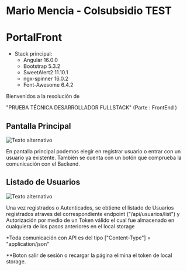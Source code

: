 # Mario Mencia - Colsubsidio TEST
# PortalFront

* Stack principal:
  * Angular 16.0.0
  * Bootstrap 5.3.2
  * SweetAlert2 11.10.1
  * ngx-spinner 16.0.2
  * Font-Awesome 6.4.2

Bienvenidos a la resolución de

"PRUEBA TÉCNICA DESARROLLADOR FULLSTACK" (Parte : FrontEnd )


## Pantalla Principal
![Texto alternativo](https://drive.google.com/uc?export=view&id=1MFMyF-NOIp9rCqal9JBj6uJKyVC6dUDL "Captura Pantalla Principal")

En pantalla principal podemos elegir en registrar usuario o entrar con un usuario ya existente. 
También se cuenta con un botón que comprueba la comunicación con el Backend.


## Listado de Usuarios
![Texto alternativo](https://drive.google.com/uc?export=view&id=1KZh9X5Zlzv3aW-yQfEU5_ZmvdmIOdHc1 "Captura Pantalla Listado Usuarios")

Una vez registrados o Autenticados, se obtiene el listado de Usuarios registrados
atraves del correspondiente endpoint ("/api/usuarios/list") y Autorización por medio de un Token válido 
el cual fue almacenado en cualquiera de los pasos anteriores en el local storage


*Toda comunicación con API es del tipo ["Content-Type"] = "application/json"

**Boton salir de sesión o recargar la página elimina el token de local storage. 
